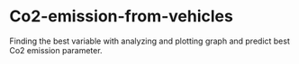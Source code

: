 # Co2-emission-from-vehicles
Finding the best variable with analyzing and plotting graph and predict best Co2 emission parameter. 
